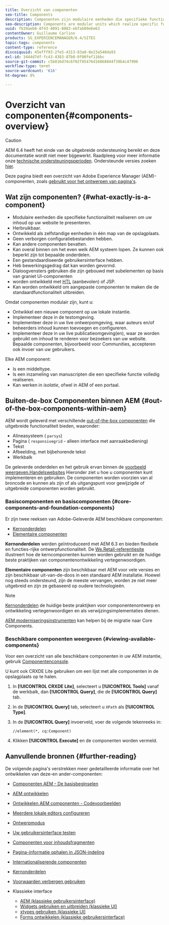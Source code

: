 ```yaml
---
title: Overzicht van componenten
seo-title: Components
description: Componenten zijn modulaire eenheden die specifieke functionaliteit realiseren om uw inhoud op uw website weer te geven
seo-description: Components are modular units which realize specific functionality to present your content on your website
uuid: fb39aeb8-8f43-4091-8083-ebfab89e6e63
contentOwner: Guillaume Carlino
products: SG_EXPERIENCEMANAGER/6.4/SITES
topic-tags: components
content-type: reference
discoiquuid: 45efff93-2fe5-4313-83a0-0e23a540da93
exl-id: 3444d7df-fc43-4383-87b0-0f00fef116bc
source-git-commit: c5b816d74c6f02f85476d16868844f39b4c47996
workflow-type: tm+mt
source-wordcount: '616'
ht-degree: 0%

---
```


# Overzicht van componenten{#components-overview}

>[!CAUTION]
>
>AEM 6.4 heeft het einde van de uitgebreide ondersteuning bereikt en deze documentatie wordt niet meer bijgewerkt. Raadpleeg voor meer informatie onze [technische ondersteuningsperioden](https://helpx.adobe.com/support/programs/eol-matrix.html). Ondersteunde versies zoeken [hier](https://experienceleague.adobe.com/docs/).

Deze pagina biedt een overzicht van Adobe Experience Manager (AEM)-componenten, zoals [gebruikt voor het ontwerpen van pagina&#39;s](/help/sites-authoring/default-components-foundation.md).

## Wat zijn componenten? {#what-exactly-is-a-component}

* Modulaire eenheden die specifieke functionaliteit realiseren om uw inhoud op uw website te presenteren.
* Herbruikbaar.
* Ontwikkeld als zelfstandige eenheden in één map van de opslagplaats.
* Geen verborgen configuratiebestanden hebben.
* Kan andere componenten bevatten.
* Kan overal binnen om het even welk AEM systeem lopen. Ze kunnen ook beperkt zijn tot bepaalde onderdelen.
* Een gestandaardiseerde gebruikersinterface hebben.
* Heb bewerkingsgedrag dat kan worden gevormd.
* Dialoogvensters gebruiken die zijn gebouwd met subelementen op basis van graniet UI-componenten
* worden ontwikkeld met [HTL](https://helpx.adobe.com/experience-manager/htl/user-guide.html) (aanbevolen) of JSP.
* Kan worden ontwikkeld om aangepaste componenten te maken die de standaardfunctionaliteit uitbreiden.

Omdat componenten modulair zijn, kunt u:

* Ontwikkel een nieuwe component op uw lokale instantie.
* Implementeer deze in de testomgeving.
* Implementeer deze in uw live ontwerpomgeving, waar auteurs en/of beheerders inhoud kunnen toevoegen en configureren.
* Implementeer deze in uw live publicatieomgeving(en), waar ze worden gebruikt om inhoud te renderen voor bezoekers van uw website. Bepaalde componenten, bijvoorbeeld voor Communities, accepteren ook invoer van uw gebruikers.

Elke AEM component:

* Is een middeltype.
* Is een inzameling van manuscripten die een specifieke functie volledig realiseren.
* Kan werken in *isolatie*, ofwel in AEM of een portaal.

## Buiten-de-box Componenten binnen AEM {#out-of-the-box-components-within-aem}

AEM wordt geleverd met verschillende [out-of-the-box componenten](/help/sites-authoring/default-components.md) die uitgebreide functionaliteit bieden, waaronder:

* Alineasysteem ( `parsys`)
* Pagina ( `responsivegrid` - alleen interface met aanraakbediening)
* Tekst
* Afbeelding, met bijbehorende tekst
* Werkbalk

De geleverde onderdelen en het gebruik ervan binnen de [voorbeeld weergeven.Handelswebsites](/help/sites-developing/we-retail.md) Hieronder ziet u hoe u componenten kunt implementeren en gebruiken. De componenten worden voorzien van al broncode en kunnen als zijn of als uitgangspunt voor gewijzigde of uitgebreide componenten worden gebruikt.

### Basiscomponenten en basiscomponenten {#core-components-and-foundation-components}

Er zijn twee reeksen van Adobe-Geleverde AEM beschikbare componenten:

* [Kernonderdelen](https://experienceleague.adobe.com/docs/experience-manager-core-components/using/introduction.html)
* [Elementaire componenten](/help/sites-authoring/default-components-foundation.md)

**Kernonderdelen** werden geïntroduceerd met AEM 6.3 en bieden flexibele en functies-rijke ontwerpfunctionaliteit. De [We.Retail-referentiesite](/help/sites-developing/we-retail.md) illustreert hoe de kerncomponenten kunnen worden gebruikt en de huidige beste praktijken van componentenontwikkeling vertegenwoordigen.

**Elementaire componenten** zijn beschikbaar met AEM voor vele versies en zijn beschikbaar uit-van-de-doos in een standaard AEM installatie. Hoewel nog steeds ondersteund, zijn de meeste vervangen, worden ze niet meer uitgebreid en zijn ze gebaseerd op oudere technologieën.

>[!NOTE]
>
>[Kernonderdelen](https://experienceleague.adobe.com/docs/experience-manager-core-components/using/introduction.html) de huidige beste praktijken voor componentenontwerp en ontwikkeling vertegenwoordigen en als verwijzingsimplementaties dienen.
>
>[AEM moderniseringsinstrumenten](modernization-tools.md) kan helpen bij de migratie naar Core Components.

### Beschikbare componenten weergeven {#viewing-available-components}

Voor een overzicht van alle beschikbare componenten in uw AEM instantie, gebruik [Componentenconsole](/help/sites-authoring/default-components-console.md).

U kunt ook CRXDE Lite gebruiken om een lijst met alle componenten in de opslagplaats op te halen.

1. In **[!UICONTROL CRXDE Lite]**, selecteert u **[!UICONTROL Tools]** vanaf de werkbalk, dan **[!UICONTROL Query]**, die de **[!UICONTROL Query]** tab.

1. In de **[!UICONTROL Query]** tab, selecteert u `XPath` als **[!UICONTROL Type]**.

1. In de **[!UICONTROL Query]** invoerveld, voer de volgende tekenreeks in:

   `//element(*, cq:Component)`

1. Klikken **[!UICONTROL Execute]** en de componenten worden vermeld.

## Aanvullende bronnen {#further-reading}

De volgende pagina&#39;s verstrekken meer gedetailleerde informatie over het ontwikkelen van deze-en ander-componenten:

* [Componenten AEM - De basisbeginselen](/help/sites-developing/components-basics.md)
* [AEM ontwikkelen](/help/sites-developing/developing-components.md)
* [Ontwikkelen AEM componenten - Codevoorbeelden](/help/sites-developing/developing-components-samples.md)
* [Meerdere lokale editors configureren](/help/sites-developing/multiple-inplace-editors.md)
* [Ontwerpmodus](/help/sites-developing/developer-mode.md)
* [Uw gebruikersinterface testen](/help/sites-developing/hobbes.md)
* [Componenten voor inhoudsfragmenten](/help/sites-developing/components-content-fragments.md)
* [Pagina-informatie ophalen in JSON-indeling](/help/sites-developing/pageinfo.md)
* [Internationaliserende componenten](/help/sites-developing/i18n.md)
* [Kernonderdelen](https://experienceleague.adobe.com/docs/experience-manager-core-components/using/introduction.html)
* [Voorwaarden verbergen gebruiken](/help/sites-developing/hide-conditions.md)
* Klassieke interface

   * [AEM (klassieke gebruikersinterface)](/help/sites-developing/developing-components-classic.md)
   * [Widgets gebruiken en uitbreiden (klassieke UI)](/help/sites-developing/widgets.md)
   * [xtypes gebruiken (klassieke UI)](/help/sites-developing/xtypes.md)
   * [Forms ontwikkelen (klassieke gebruikersinterface)](/help/sites-developing/developing-forms.md)
